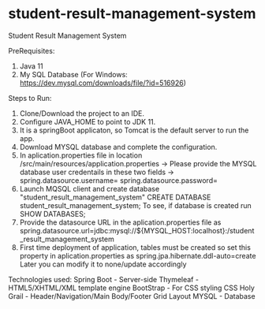 # student-result-management-system
Student Result Management System

PreRequisites:
1. Java 11
2. My SQL Database (For Windows: https://dev.mysql.com/downloads/file/?id=516926)

Steps to Run:
1. Clone/Download the project to an IDE.
2. Configure JAVA_HOME to point to JDK 11.
3. It is a springBoot applicaton, so Tomcat is the default server to run the app.
4. Download MYSQL database and complete the configuration.
5. In aplication.properties file in location <project-directory>/src/main/resources/application.properties -> Please provide the MYSQL database user credentails in these two fields -> 
	spring.datasource.username=<username>
	spring.datasource.password=<password>
6. Launch MQSQL client and create database "student_result_management_system"
	CREATE DATABASE student_result_management_system;
	To see, if database is created run 
		SHOW DATABASES;
7. Provide the datasource URL in the aplication.properties file as
	spring.datasource.url=jdbc:mysql://${MYSQL_HOST:localhost}:<port>/student_result_management_system
8. First time deployment of application, tables must be created so set this property in aplication.properties as
	spring.jpa.hibernate.ddl-auto=create
	Later you can modify it to none/update accordingly
	
Technologies used:
Spring Boot - Server-side
Thymeleaf - HTML5/XHTML/XML template engine
BootStrap - For CSS styling
CSS Holy Grail  - Header/Navigation/Main Body/Footer Grid Layout
MYSQL - Database


